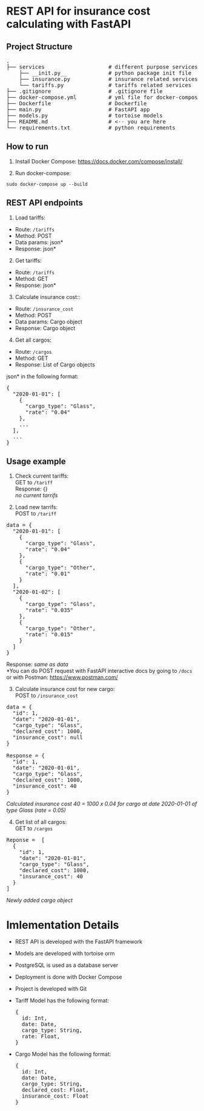 # REST API for insurance cost calculating with FastAPI

## Project Structure

<pre>
.                                                                 
├── services                    # different purpose services      
    ├── __init.py__             # python package init file        
    ├── insurance.py            # insurance related services      
    └── tariffs.py              # tariffs related services        
├── .gitignore                  # .gitignore file                 
├── docker-compose.yml          # yml file for docker-compose     
├── Dockerfile                  # Dockerfile                      
├── main.py                     # FastAPI app                     
├── models.py                   # tortoise models                 
├── README.md                   # <-- you are here                
└── requirements.txt            # python requirements       
</pre>      

## How to run

1. Install Docker Compose: https://docs.docker.com/compose/install/

2. Run docker-compose:
```
sudo docker-compose up --build
```

## REST API endpoints

1. Load tariffs:
- Route: ``` /tariffs ```
- Method: POST
- Data params: json*
- Response: json*

2. Get tariffs:
- Route: ``` /tariffs ```
- Method: GET
- Response: json*

3. Calculate insurance cost::
- Route: ``` /insurance_cost ```
- Method: POST
- Data params: Cargo object
- Response: Cargo object

4. Get all cargos:
- Route: ``` /cargos ```
- Method: GET
- Response: List of Cargo objects

json* in the following format:
<pre>
{
  "2020-01-01": [
    {
      "cargo_type": "Glass",
      "rate": "0.04"
    },
    ...
  ],
  ...
}
</pre>

## Usage example

1. Check current tariffs:  <br/>
GET to ``` /tariff ```  
Response: {}  <br/>
*no current tarrifs*

2. Load new tarrifs:  <br/>
POST to ``` /tariff ```
<pre>
data = {
  "2020-01-01": [
    {
      "cargo_type": "Glass",
      "rate": "0.04"
    },
    {
      "cargo_type": "Other",
      "rate": "0.01"
    }
  ],
  "2020-01-02": [
    {
      "cargo_type": "Glass",
      "rate": "0.035"
    },
    {
      "cargo_type": "Other",
      "rate": "0.015"
    }
  ]
}
</pre>
Response: *same as data*  </br>
*You can do POST request with FastAPI interactive docs by going to ``` /docs ``` or with Postman: https://www.postman.com/

3. Calculate insurance cost for new cargo:  <br/>
POST to ``` /insurance_cost ```
<pre>
data = {
  "id": 1,
  "date": "2020-01-01",
  "cargo_type": "Glass",
  "declared_cost": 1000,
  "insurance_cost": null
}

Response = {
  "id": 1,
  "date": "2020-01-01",
  "cargo_type": "Glass",
  "declared_cost": 1000,
  "insurance_cost": 40
}
</pre>
*Calculated insurance cost 40 = 1000 x 0.04 for cargo at date 2020-01-01 of type Glass (rate = 0.05)*

4. Get list of all cargos:  <br/>
GET to ``` /cargos ```
<pre>
Reponse =  [
  {
    "id": 1,
    "date": "2020-01-01",
    "cargo_type": "Glass",
    "declared_cost": 1000,
    "insurance_cost": 40
  }
]
</pre>
*Newly added cargo object*

# Imlementation Details
- REST API is developed with the FastAPI framework
- Models are developed with tortoise orm
- PostgreSQL is used as a database server
- Deployment is done with Docker Compose
- Project is developed with Git

- Tariff Model has the following format:
  <pre>
  {
    id: Int,
    date: Date,
    cargo_type: String,
    rate: Float,
  }
  </pre>

- Cargo Model has the following format:
  <pre>
  {
    id: Int,
    date: Date,
    cargo_type: String,
    declared_cost: Float,
    insurance_cost: Float
  }
  </pre>
  
